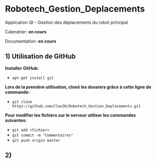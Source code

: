# Robotech_Gestion_Deplacements
Application Qt - Gestion des déplacements du robot principal

Calendrier: **en cours**

Documentation: **en cours**

## 1) Utilisation de GitHub

**Installer GitHub:**

- `apt-get install git`

**Lors de la première utilisation, cloné les dossiers grâce à cette ligne de commande:**

- `git clone https://github.com/Clav36/Robotech_Gestion_Deplacements.git`
  
**Pour modifier les fichiers sur le serveur utiliser les commandes suivantes:**

- `git add <fichier>`
- `git commit -m "Commentaires"`
- `git push origin master`
  
## 2) 
  


